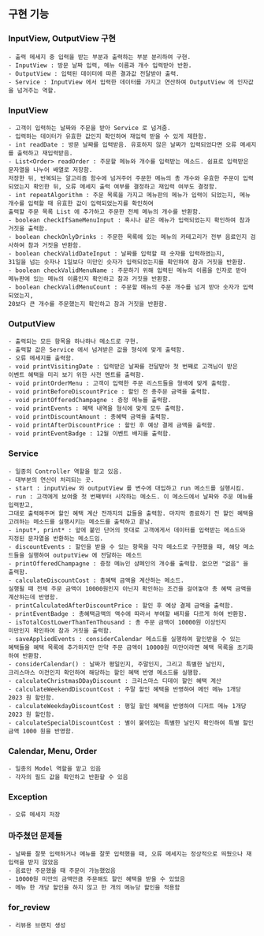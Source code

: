 ## 구현 기능

### InputView, OutputView 구현
	- 출력 메세지 중 입력을 받는 부분과 출력하는 부분 분리하여 구현.
	- InputView : 방문 날짜 입력, 메뉴 이름과 개수 입력받아 반환.
	- OutputView : 입력된 데이터에 따른 결과값 전달받아 출력.
	- Service : InputView 에서 입력한 데이터를 가지고 연산하여 OutputView 에 인자값을 넘겨주는 역할.

### InputView
	- 고객이 입력하는 날짜와 주문을 받아 Service 로 넘겨줌.
	- 입력하는 데이터가 유효한 값인지 확인하여 재입력 받을 수 있게 제한함.
	- int readDate : 방문 날짜를 입력받음. 유효하지 않은 날짜가 입력되었다면 오류 메세지를 출력하고 재입력받음.
	- List<Order> readOrder : 주문할 메뉴와 개수를 입력받는 메소드. 쉼표로 입력받은 문자열을 나누어 배열로 저장함.
	저장한 뒤, 반복되는 알고리즘 함수에 넘겨주어 주문한 메뉴의 총 개수와 유효한 주문이 입력되었는지 확인한 뒤, 오류 메세지 출력 여부를 결정하고 재입력 여부도 결정함.
	- int repeatAlgorithm : 주문 목록을 가지고 메뉴판의 메뉴가 입력이 되었는지, 메뉴 개수를 입력할 때 유효한 값이 입력되었는지를 확인하여
	출력할 주문 목록 List 에 추가하고 주문한 전체 메뉴의 개수를 반환함.
	- boolean checkIfSameMenuInput : 혹시나 같은 메뉴가 입력되었는지 확인하여 참과 거짓을 출력함.
	- boolean checkOnlyDrinks : 주문한 목록에 있는 메뉴의 카테고리가 전부 음료인지 검사하여 참과 거짓을 반환함.
	- boolean checkValidDateInput : 날짜를 입력할 때 숫자를 입력하였는지,
	31일을 넘는 숫자나 1일보다 미만인 숫자가 입력되었는지를 확인하여 참과 거짓을 반환함.
	- boolean checkValidMenuName : 주문하기 위해 입력된 메뉴의 이름을 인자로 받아
	메뉴판에 있는 메뉴의 이름인지 확인하고 참과 거짓을 반환함.
	- boolean checkValidMenuCount : 주문할 메뉴의 주문 개수를 넘겨 받아 숫자가 입력되었는지,
	20보다 큰 개수를 주문했는지 확인하고 참과 거짓을 반환함.

### OutputView
	- 출력되는 모든 항목을 하나하나 메소드로 구현.
	- 출력할 값은 Service 에서 넘겨받은 값을 형식에 맞게 출력함.
	- 오류 메세지를 출력함.
	- void printVisitingDate : 입력받은 날짜를 전달받아 첫 번째로 고객님이 받은
	이벤트 혜택을 미리 보기 위한 사전 멘트를 출력함.
	- void printOrderMenu : 고객이 입력한 주문 리스트들을 형색에 맞게 출력함.
	- void printBeforeDiscountPrice : 할인 전 총주문 금액을 출력함.
	- void printOfferedChampagne : 증정 메뉴를 출력함.
	- void printEvents : 혜택 내역을 형식에 맞게 모두 출력함.
	- void printDiscountAmount : 총혜택 금액을 출력함.
	- void printAfterDiscountPrice : 할인 후 예상 결제 금액을 출력함.
	- void printEventBadge : 12월 이벤트 배지를 출력함.

### Service
	- 일종의 Controller 역할을 맡고 있음.
	- 대부분의 연산이 처리되는 곳.
	- start : inputView 와 outputView 를 변수에 대입하고 run 메소드를 실행시킴.
	- run : 고객에게 보여줄 첫 번째부터 시작하는 메소드. 이 메소드에서 날짜와 주문 메뉴를 입력받고,
	그대로 출력해주며 할인 혜택 계산 전까지의 값들을 출력함. 마지막 종료하기 전 할인 혜택을
	고려하는 메소드를 실행시키는 메소드를 출력하고 끝남.
	- input*, print* : 앞에 붙인 단어의 뜻대로 고객에게서 데이터를 입력받는 메소드와
	지정된 문자열을 반환하는 메소드임.
	- discountEvents : 할인을 받을 수 있는 항목을 각각 메소드로 구현했을 때, 해당 메소드들을 실행하여 outputView 에 전달하는 메소드
	- printOfferedChampagne : 증정 메뉴인 샴페인의 개수를 출력함. 없으면 "없음" 을 출력함.
	- calculateDiscountCost : 총혜택 금액을 계산하는 메소드.
	실행될 때 전체 주문 금액이 10000원인지 아닌지 확인하는 조건을 걸어놓아 총 혜택 금액을 계산하는데 반영함.
	- printCalculatedAfterDiscountPrice : 할인 후 예상 결제 금액을 출력함.
	- printEventBadge : 총혜택금액의 액수에 따라서 부여할 배지를 다르게 하여 반환함.
	- isTotalCostLowerThanTenThousand : 총 주문 금액이 10000원 이상인지
	미만인지 확인하여 참과 거짓을 출력함.
	- saveAppliedEvents : considerCalendar 메소드를 실행하여 할인받을 수 있는 
	혜택들을 혜택 목록에 추가하지만 만약 주문 금액이 10000원 미만이라면 혜택 목록을 초기화하여 반환함.
	- considerCalendar() : 날짜가 평일인지, 주말인지, 그리고 특별한 날인지,
	크리스마스 이전인지 확인하여 해당하는 할인 혜택 반영 메소드를 실행함.
	- calculateChristmasDDayDiscount : 크리스마스 디데이 할인 혜택 계산
	- calculateWeekendDiscountCost : 주말 할인 혜택을 반영하여 메인 메뉴 1개당 2023 원 할인함.
	- calculateWeekdayDiscountCost : 평일 할인 혜택을 반영하여 디저트 메뉴 1개당 2023 원 할인함.
	- calculateSpecialDiscountCost : 별이 붙어있는 특별한 날인지 확인하여 특별 할인 금액 1000 원을 반영함.

### Calendar, Menu, Order
	- 일종의 Model 역할을 맡고 있음
	- 각자의 필드 값을 확인하고 반환할 수 있음

### Exception
	- 오류 메세지 저장

### 마주쳤던 문제들
	- 날짜를 잘못 입력하거나 메뉴를 잘못 입력했을 때, 오류 메세지는 정상적으로 띄웠으나 재입력을 받지 않았음
	- 음료만 주문했을 때 주문이 가능했었음
	- 10000원 미만의 금액만큼 주문해도 할인 혜택을 받을 수 있었음
	- 메뉴 한 개당 할인을 하지 않고 한 개의 메뉴당 할인을 적용함

### for_review
	- 리뷰용 브랜치 생성
